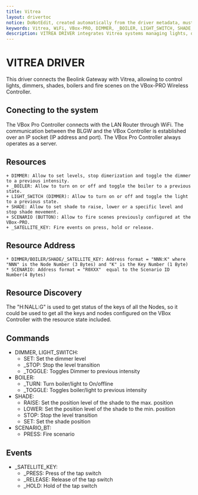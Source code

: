 ```yaml
---
title: Vitrea
layout: drivertoc
notice: DoNotEdit, created automatically from the driver metadata, must be updated on the driver itself
keywords: Vitrea, WiFi, VBox-PRO, DIMMER, _BOILER, LIGHT_SWITCH, SHADE, SCENARIO, BUTTON, _SATELLITE_KEY, SET, _STOP, _TOGGLE, _TURN, RAISE, LOWER, PRESS, _PRESS, _RELEASE, _HOLD
description: VITREA DRIVER integrates Vitrea systems managing lights, dimmers, shades, boilers and scenes on the VBox-PRO Wireless Controller.
---
```

# VITREA DRIVER

This driver connects the Beolink Gateway with Vitrea, allowing to control lights, dimmers, shades, boilers and fire scenes on the VBox-PRO Wireless Controller.

## Conecting to the system

The VBox Pro Controller connects with the LAN Router through WiFi. The communication between the BLGW and the VBox Controller is established over an IP socket (IP address and port). The VBox Pro Controller always operates as a server.

## Resources

	+ DIMMER: Allow to set levels, stop dimerization and toggle the dimmer to a previous intensity.
	+ _BOILER: Allow to turn on or off and toggle the boiler to a previous state.
	+ LIGHT_SWITCH (DIMMER): Allow to turn on or off and toggle the light to a previous state.
	+ SHADE: Allow to set shade to raise, lower or a specific level and stop shade movement.
	+ SCENARIO (BUTTON): Allow to fire scenes previously configured at the VBox-PRO.
	+ _SATELLITE_KEY: Fire events on press, hold or release.
						
## Resource Address

	* DIMMER/BOILER/SHADE/_SATELLITE_KEY: Address format = "NNN:K" where "NNN" is the Node Number (3 Bytes) and "K" is the Key Number (1 Byte)
	* SCENARIO: Address format = "R0XXX"  equal to the Scenario ID Number(4 Bytes)
	
## Resource Discovery

  The "H:NALL:G" is used to get status of the keys of all the Nodes, so it could be used to get all the keys and nodes configured on the VBox Controller with the resource state included.

## Commands

  * DIMMER, LIGHT_SWITCH:
    + SET: Set the dimmer level
    + _STOP: Stop the level transition
    + _TOGGLE: Toggles Dimmer to previous intensity
  * BOILER:
    + _TURN: Turn boiler/light to On/offline
    + _TOGGLE: Toggles boiler/light to previous intensity
  * SHADE:
    + RAISE: Set the position level of the shade to the max. position
    + LOWER: Set the position level of the shade to the min. position
    + STOP: Stop the level transition
    + SET: Set the shade position
  * SCENARIO_BT:
    + PRESS: Fire scenario
    
## Events

  * _SATELLITE_KEY:
    + _PRESS: Press of the tap switch
    + _RELEASE: Release of the tap switch
    + _HOLD: Hold of the tap switch
